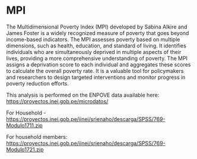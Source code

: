 # MPI

The Multidimensional Poverty Index (MPI) developed by Sabina Alkire and James Foster is a widely recognized measure of poverty that goes beyond income-based indicators. The MPI assesses poverty based on multiple dimensions, such as health, education, and standard of living. It identifies individuals who are simultaneously deprived in multiple aspects of their lives, providing a more comprehensive understanding of poverty. The MPI assigns a deprivation score to each individual and aggregates these scores to calculate the overall poverty rate. It is a valuable tool for policymakers and researchers to design targeted interventions and monitor progress in poverty reduction efforts. 

This analysis is performed on the ENPOVE data available here: https://proyectos.inei.gob.pe/microdatos/ 

For Household - 
https://proyectos.inei.gob.pe/iinei/srienaho/descarga/SPSS/769-Modulo1711.zip

For household members: 
https://proyectos.inei.gob.pe/iinei/srienaho/descarga/SPSS/769-Modulo1721.zip